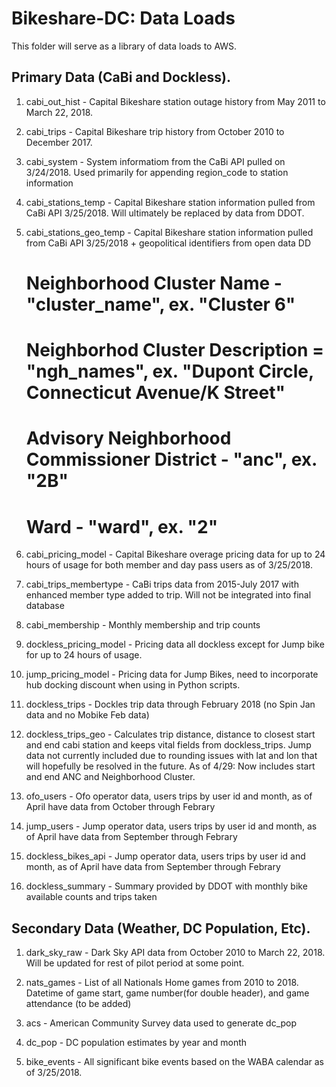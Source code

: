 # Bikeshare-DC: Data Loads

This folder will serve as a library of data loads to AWS.  

## Primary Data (CaBi and Dockless).

1. cabi_out_hist - Capital Bikeshare station outage history from May 2011 to March 22, 2018.

1. cabi_trips - Capital Bikeshare trip history from October 2010 to December 2017.

1. cabi_system - System informatiom from the CaBi API pulled on 3/24/2018.  Used primarily for appending region_code to station information 

1. cabi_stations_temp - Capital Bikeshare station information pulled from CaBi API 3/25/2018.  Will ultimately be replaced by data from DDOT.

1. cabi_stations_geo_temp - Capital Bikeshare station information pulled from CaBi API 3/25/2018 + geopolitical identifiers from open data DD
    # Neighborhood Cluster Name - "cluster_name", ex. "Cluster 6"
    # Neighborhod Cluster Description = "ngh_names", ex. "Dupont Circle, Connecticut Avenue/K Street"
    # Advisory Neighborhood Commissioner District - "anc", ex. "2B"
    # Ward - "ward", ex. "2"

1. cabi_pricing_model - Capital Bikeshare overage pricing data for up to 24 hours of usage for both member and day pass users as of 3/25/2018.

1. cabi_trips_membertype - CaBi trips data from 2015-July 2017 with enhanced member type added to trip.  Will not be integrated into final database

1. cabi_membership - Monthly membership and trip counts

1. dockless_pricing_model - Pricing data all dockless except for Jump bike for up to 24 hours of usage.

1. jump_pricing_model - Pricing data for Jump Bikes, need to incorporate hub docking discount when using in Python scripts.

1. dockless_trips - Dockles trip data through February 2018 (no Spin Jan data and no Mobike Feb data)

1. dockless_trips_geo - Calculates trip distance, distance to closest start and end cabi station and keeps vital fields from dockless_trips.  Jump data not currently included due to rounding issues with lat and lon that will hopefully be resolved in the future.  As of 4/29: Now includes start and end ANC and Neighborhood Cluster.

1. ofo_users - Ofo operator data, users trips by user id and month, as of April have data from October through Febrary

1. jump_users - Jump operator data, users trips by user id and month, as of April have data from September through Febrary

1. dockless_bikes_api - Jump operator data, users trips by user id and month, as of April have data from September through Febrary

1. dockless_summary - Summary provided by DDOT with monthly bike available counts and trips taken


## Secondary Data (Weather, DC Population, Etc).

1. dark_sky_raw - Dark Sky API data from October 2010 to March 22, 2018.  Will be updated for rest of pilot period  at some point.

1. nats_games - List of all Nationals Home games from 2010 to 2018.  Datetime of game start, game number(for double header), and game attendance (to be added)

1. acs - American Community Survey data used to generate dc_pop

1. dc_pop - DC population estimates by year and month

1. bike_events - All significant bike events based on the WABA calendar as of 3/25/2018.


